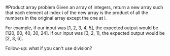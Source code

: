 #Product array problem
Given an array of integers, return a new array such that each element at index i of the new array is the product of all the numbers in the original array except the one at i. </br>

For example, if our input was [1, 2, 3, 4, 5], the expected output would be [120, 60, 40, 30, 24]. If our input was [3, 2, 1], the expected output would be [2, 3, 6]. </br>

Follow-up: what if you can't use division?